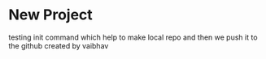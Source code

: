 # New Project
testing init command which help to make local repo and then we push it to the github
created by vaibhav